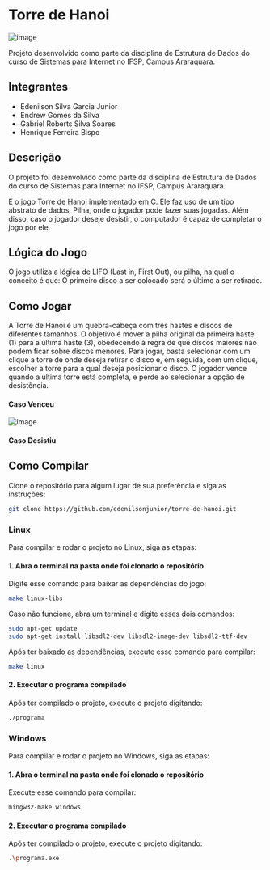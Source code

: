 # Torre de Hanoi

![image](https://github.com/edenilsonjunior/torre-de-hanoi/assets/110670578/eeefade5-0247-44e2-bccb-bc7847eee918)



Projeto desenvolvido como parte da disciplina de Estrutura de Dados do curso de Sistemas para Internet no IFSP, Campus Araraquara.

## Integrantes

- Edenilson Silva Garcia Junior
- Endrew Gomes da Silva
- Gabriel Roberts Silva Soares
- Henrique Ferreira Bispo

## Descrição

O projeto foi desenvolvido como parte da disciplina de Estrutura de Dados do curso de Sistemas para Internet no IFSP, Campus Araraquara.

É o jogo Torre de Hanoi implementado em C. Ele faz uso de um tipo abstrato de dados, Pilha, onde o jogador pode fazer suas jogadas. Além disso, caso o jogador deseje desistir, o computador é capaz de completar o jogo por ele.

## Lógica do Jogo

O jogo utiliza a lógica de LIFO (Last in, First Out), ou pilha, na qual o conceito é que: O primeiro disco a ser colocado será o último a ser retirado.

## Como Jogar

A Torre de Hanói é um quebra-cabeça com três hastes e discos de diferentes tamanhos. O objetivo é mover a pilha original da primeira haste (1) para a última haste (3), obedecendo à regra de que discos maiores não podem ficar sobre discos menores. Para jogar, basta selecionar com um clique a torre de onde deseja retirar o disco e, em seguida, com um clique, escolher a torre para a qual deseja posicionar o disco. O jogador vence quando a última torre está completa, e perde ao selecionar a opção de desistência.

#### Caso Venceu

![image](https://github.com/edenilsonjunior/torre-de-hanoi/assets/85528622/b247a6a5-8074-4e96-821b-e4d2fd900d28)

#### Caso Desistiu


## Como Compilar

Clone o repositório para algum lugar de sua preferência e siga as instruções:

```bash
git clone https://github.com/edenilsonjunior/torre-de-hanoi.git
```

### Linux
Para compilar e rodar o projeto no Linux, siga as etapas:

#### 1. Abra o terminal na pasta onde foi clonado o repositório

Digite esse comando para baixar as dependências do jogo:
```bash
make linux-libs
```

Caso não funcione, abra um terminal e digite esses dois comandos:
```bash
sudo apt-get update
sudo apt-get install libsdl2-dev libsdl2-image-dev libsdl2-ttf-dev
```

Após ter baixado as dependências, execute esse comando para compilar:
```bash
make linux
```

#### 2. Executar o programa compilado

Após ter compilado o projeto, execute o projeto digitando:

```bash
./programa
```


### Windows
Para compilar e rodar o projeto no Windows, siga as etapas:

#### 1. Abra o terminal na pasta onde foi clonado o repositório

Execute esse comando para compilar:

```bash
mingw32-make windows
```

#### 2. Executar o programa compilado

Após ter compilado o projeto, execute o projeto digitando:

```bash
.\programa.exe
```
